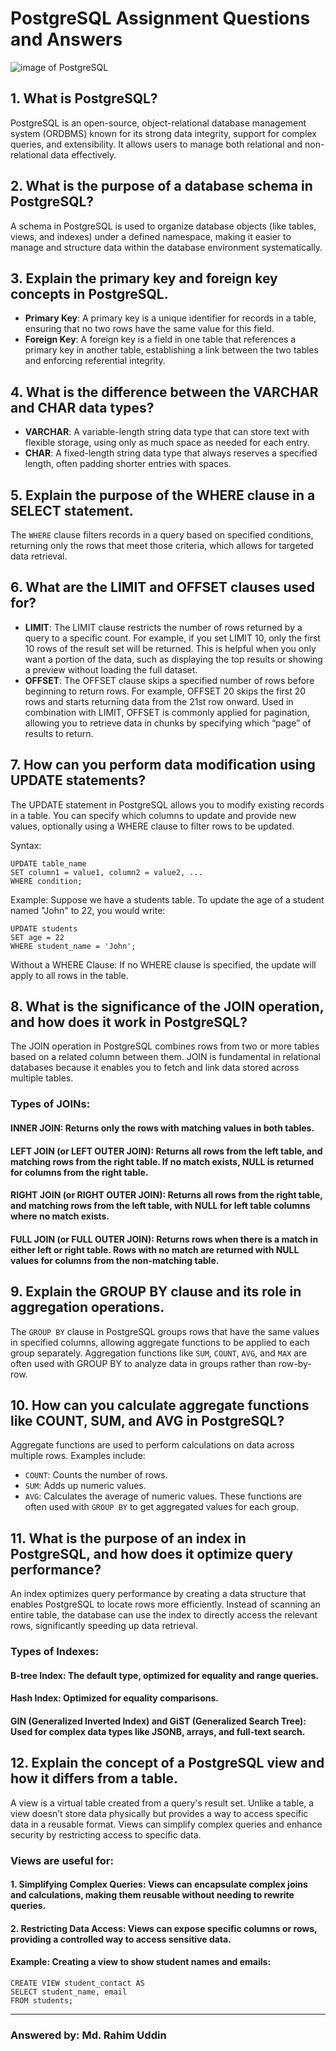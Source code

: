 # PostgreSQL Assignment Questions and Answers

![image of PostgreSQL](https://i.ibb.co.com/18Y7pgC/postgres-logo.png)

## 1. What is PostgreSQL?
PostgreSQL is an open-source, object-relational database management system (ORDBMS) known for its strong data integrity, support for complex queries, and extensibility. It allows users to manage both relational and non-relational data effectively.

## 2. What is the purpose of a database schema in PostgreSQL?
A schema in PostgreSQL is used to organize database objects (like tables, views, and indexes) under a defined namespace, making it easier to manage and structure data within the database environment systematically.

## 3. Explain the primary key and foreign key concepts in PostgreSQL.
- **Primary Key**: A primary key is a unique identifier for records in a table, ensuring that no two rows have the same value for this field.
- **Foreign Key**: A foreign key is a field in one table that references a primary key in another table, establishing a link between the two tables and enforcing referential integrity.

## 4. What is the difference between the VARCHAR and CHAR data types?
- **VARCHAR**: A variable-length string data type that can store text with flexible storage, using only as much space as needed for each entry.
- **CHAR**: A fixed-length string data type that always reserves a specified length, often padding shorter entries with spaces.

## 5. Explain the purpose of the WHERE clause in a SELECT statement.
The `WHERE` clause filters records in a query based on specified conditions, returning only the rows that meet those criteria, which allows for targeted data retrieval.

## 6. What are the LIMIT and OFFSET clauses used for?
- **LIMIT**: The LIMIT clause restricts the number of rows returned by a query to a specific count. For example, if you set LIMIT 10, only the first 10 rows of the result set will be returned.
This is helpful when you only want a portion of the data, such as displaying the top results or showing a preview without loading the full dataset.
- **OFFSET**: The OFFSET clause skips a specified number of rows before beginning to return rows. For example, OFFSET 20 skips the first 20 rows and starts returning data from the 21st row onward.
Used in combination with LIMIT, OFFSET is commonly applied for pagination, allowing you to retrieve data in chunks by specifying which “page” of results to return.

## 7. How can you perform data modification using UPDATE statements?
The UPDATE statement in PostgreSQL allows you to modify existing records in a table. You can specify which columns to update and provide new values, optionally using a WHERE clause to filter rows to be updated.

Syntax:
```
UPDATE table_name
SET column1 = value1, column2 = value2, ...
WHERE condition;
```
Example: Suppose we have a students table. To update the age of a student named "John" to 22, you would write:

```
UPDATE students
SET age = 22
WHERE student_name = 'John';
```
Without a WHERE Clause: If no WHERE clause is specified, the update will apply to all rows in the table.

## 8. What is the significance of the JOIN operation, and how does it work in PostgreSQL?
The JOIN operation in PostgreSQL combines rows from two or more tables based on a related column between them. JOIN is fundamental in relational databases because it enables you to fetch and link data stored across multiple tables.

### Types of JOINs:
#### INNER JOIN: Returns only the rows with matching values in both tables.
#### LEFT JOIN (or LEFT OUTER JOIN): Returns all rows from the left table, and matching rows from the right table. If no match exists, NULL is returned for columns from the right table.
#### RIGHT JOIN (or RIGHT OUTER JOIN): Returns all rows from the right table, and matching rows from the left table, with NULL for left table columns where no match exists.
#### FULL JOIN (or FULL OUTER JOIN): Returns rows when there is a match in either left or right table. Rows with no match are returned with NULL values for columns from the non-matching table.

## 9. Explain the GROUP BY clause and its role in aggregation operations.
The `GROUP BY` clause in PostgreSQL groups rows that have the same values in specified columns, allowing aggregate functions to be applied to each group separately. Aggregation functions like `SUM`, `COUNT`, `AVG`, and `MAX` are often used with GROUP BY to analyze data in groups rather than row-by-row.

## 10. How can you calculate aggregate functions like COUNT, SUM, and AVG in PostgreSQL?
Aggregate functions are used to perform calculations on data across multiple rows. Examples include:
- `COUNT`: Counts the number of rows.
- `SUM`: Adds up numeric values.
- `AVG`: Calculates the average of numeric values.
These functions are often used with `GROUP BY` to get aggregated values for each group.

## 11. What is the purpose of an index in PostgreSQL, and how does it optimize query performance?
An index optimizes query performance by creating a data structure that enables PostgreSQL to locate rows more efficiently. Instead of scanning an entire table, the database can use the index to directly access the relevant rows, significantly speeding up data retrieval.

### Types of Indexes:
#### B-tree Index: The default type, optimized for equality and range queries.
#### Hash Index: Optimized for equality comparisons.
#### GIN (Generalized Inverted Index) and GiST (Generalized Search Tree): Used for complex data types like JSONB, arrays, and full-text search.

## 12. Explain the concept of a PostgreSQL view and how it differs from a table.
A view is a virtual table created from a query's result set. Unlike a table, a view doesn’t store data physically but provides a way to access specific data in a reusable format. Views can simplify complex queries and enhance security by restricting access to specific data.

### Views are useful for:

#### 1. Simplifying Complex Queries: Views can encapsulate complex joins and calculations, making them reusable without needing to rewrite queries.
#### 2. Restricting Data Access: Views can expose specific columns or rows, providing a controlled way to access sensitive data.

#### Example: Creating a view to show student names and emails:


```
CREATE VIEW student_contact AS
SELECT student_name, email
FROM students;
```

---



### **Answered by**: Md. Rahim Uddin    

